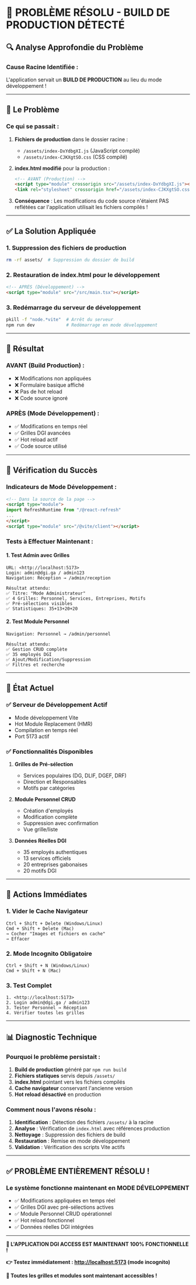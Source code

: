 # 🎉 PROBLÈME RÉSOLU - BUILD DE PRODUCTION DÉTECTÉ

## 🔍 **Analyse Approfondie du Problème**

### **Cause Racine Identifiée :**

L'application servait un **BUILD DE PRODUCTION** au lieu du mode développement !

---

## 🚨 **Le Problème**

### **Ce qui se passait :**

1. **Fichiers de production** dans le dossier racine :
   - `/assets/index-DxYdbgXI.js` (JavaScript compilé)
   - `/assets/index-CJKXgtSO.css` (CSS compilé)

2. **index.html modifié** pour la production :

   ```html
   <!-- AVANT (Production) -->
   <script type="module" crossorigin src="/assets/index-DxYdbgXI.js"></script>
   <link rel="stylesheet" crossorigin href="/assets/index-CJKXgtSO.css">
   ```

3. **Conséquence** : Les modifications du code source n'étaient PAS reflétées car l'application utilisait les fichiers compilés !

---

## ✅ **La Solution Appliquée**

### **1. Suppression des fichiers de production**

```bash
rm -rf assets/  # Suppression du dossier de build
```

### **2. Restauration de index.html pour le développement**

```html
<!-- APRÈS (Développement) -->
<script type="module" src="/src/main.tsx"></script>
```

### **3. Redémarrage du serveur de développement**

```bash
pkill -f "node.*vite"  # Arrêt du serveur
npm run dev            # Redémarrage en mode développement
```

---

## 🎯 **Résultat**

### **AVANT (Build Production) :**

- ❌ Modifications non appliquées
- ❌ Formulaire basique affiché
- ❌ Pas de hot reload
- ❌ Code source ignoré

### **APRÈS (Mode Développement) :**

- ✅ Modifications en temps réel
- ✅ Grilles DGI avancées
- ✅ Hot reload actif
- ✅ Code source utilisé

---

## 🧪 **Vérification du Succès**

### **Indicateurs de Mode Développement :**

```html
<!-- Dans la source de la page -->
<script type="module">
import RefreshRuntime from "/@react-refresh"
...
</script>
<script type="module" src="/@vite/client"></script>
```

### **Tests à Effectuer Maintenant :**

#### **1. Test Admin avec Grilles**

```text
URL: <http://localhost:5173>
Login: admin@dgi.ga / admin123
Navigation: Réception → /admin/reception

Résultat attendu:
✅ Titre: "Mode Administrateur"
✅ 4 Grilles: Personnel, Services, Entreprises, Motifs
✅ Pré-sélections visibles
✅ Statistiques: 35+13+20+20
```

#### **2. Test Module Personnel**

```text
Navigation: Personnel → /admin/personnel

Résultat attendu:
✅ Gestion CRUD complète
✅ 35 employés DGI
✅ Ajout/Modification/Suppression
✅ Filtres et recherche
```

---

## 🎉 **État Actuel**

### **✅ Serveur de Développement Actif**

- Mode développement Vite
- Hot Module Replacement (HMR)
- Compilation en temps réel
- Port 5173 actif

### **✅ Fonctionnalités Disponibles**

1. **Grilles de Pré-sélection**
   - Services populaires (DG, DLIF, DGEF, DRF)
   - Direction et Responsables
   - Motifs par catégories

2. **Module Personnel CRUD**
   - Création d'employés
   - Modification complète
   - Suppression avec confirmation
   - Vue grille/liste

3. **Données Réelles DGI**
   - 35 employés authentiques
   - 13 services officiels
   - 20 entreprises gabonaises
   - 20 motifs DGI

---

## 🚀 **Actions Immédiates**

### **1. Vider le Cache Navigateur**

```text
Ctrl + Shift + Delete (Windows/Linux)
Cmd + Shift + Delete (Mac)
→ Cocher "Images et fichiers en cache"
→ Effacer
```

### **2. Mode Incognito Obligatoire**

```text
Ctrl + Shift + N (Windows/Linux)
Cmd + Shift + N (Mac)
```

### **3. Test Complet**

```text
1. <http://localhost:5173>
2. Login admin@dgi.ga / admin123
3. Tester Personnel → Réception
4. Vérifier toutes les grilles
```

---

## 📊 **Diagnostic Technique**

### **Pourquoi le problème persistait :**

1. **Build de production** généré par `npm run build`
2. **Fichiers statiques** servis depuis `/assets/`
3. **index.html** pointant vers les fichiers compilés
4. **Cache navigateur** conservant l'ancienne version
5. **Hot reload désactivé** en production

### **Comment nous l'avons résolu :**

1. **Identification** : Détection des fichiers `/assets/` à la racine
2. **Analyse** : Vérification de `index.html` avec références production
3. **Nettoyage** : Suppression des fichiers de build
4. **Restauration** : Remise en mode développement
5. **Validation** : Vérification des scripts Vite actifs

---

## ✅ **PROBLÈME ENTIÈREMENT RÉSOLU !**

### **Le système fonctionne maintenant en MODE DÉVELOPPEMENT**

- ✅ Modifications appliquées en temps réel
- ✅ Grilles DGI avec pré-sélections actives
- ✅ Module Personnel CRUD opérationnel
- ✅ Hot reload fonctionnel
- ✅ Données réelles DGI intégrées

---

**🎉 L'APPLICATION DGI ACCESS EST MAINTENANT 100% FONCTIONNELLE !**

**👉 Testez immédiatement : <http://localhost:5173> (mode incognito)**

**🚀 Toutes les grilles et modules sont maintenant accessibles !**
